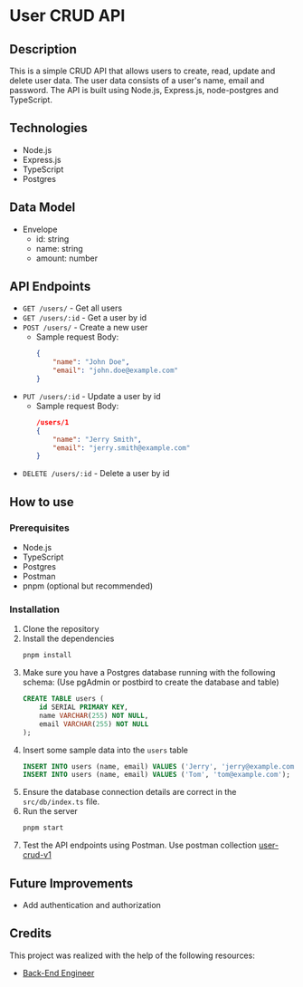 # User CRUD API

## Description

This is a simple CRUD API that allows users to create, read, update and delete user data. The user data consists of a user's name, email and password. The API is built using Node.js, Express.js, node-postgres and TypeScript.

## Technologies

- Node.js
- Express.js
- TypeScript
- Postgres

## Data Model

- Envelope
  - id: string
  - name: string
  - amount: number

## API Endpoints

- `GET /users/` - Get all users
- `GET /users/:id` - Get a user by id
- `POST /users/` - Create a new user
    - Sample request Body: 
        ```json
        {
            "name": "John Doe",
            "email": "john.doe@example.com"
        }
        ```
- `PUT /users/:id` - Update a user by id
    - Sample request Body: 
        ```json
        /users/1
        {
            "name": "Jerry Smith",
            "email": "jerry.smith@example.com"
        }
        ```
- `DELETE /users/:id` - Delete a user by id

## How to use

### Prerequisites

- Node.js
- TypeScript
- Postgres
- Postman
- pnpm (optional but recommended)

### Installation

1. Clone the repository
2. Install the dependencies
    ```bash
    pnpm install
    ```
3. Make sure you have a Postgres database running with the following schema: (Use pgAdmin or postbird to create the database and table)
    ```sql
    CREATE TABLE users (
        id SERIAL PRIMARY KEY,
        name VARCHAR(255) NOT NULL,
        email VARCHAR(255) NOT NULL
    );
    ```
4.  Insert some sample data into the `users` table
    ```sql
    INSERT INTO users (name, email) VALUES ('Jerry', 'jerry@example.com');
    INSERT INTO users (name, email) VALUES ('Tom', 'tom@example.com');
    ```
5. Ensure the database connection details are correct in the `src/db/index.ts` file.
6. Run the server
    ```bash
    pnpm start
    ```
7. Test the API endpoints using Postman. Use postman collection [user-crud-v1](./user-crud-v1.postman_collection.json)

## Future Improvements

- Add authentication and authorization

## Credits

This project was realized with the help of the following resources:
- [Back-End Engineer](https://www.codecademy.com/learn/paths/back-end-engineer-career-path)